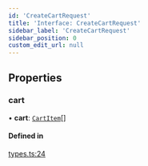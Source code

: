 ```yaml
---
id: 'CreateCartRequest'
title: 'Interface: CreateCartRequest'
sidebar_label: 'CreateCartRequest'
sidebar_position: 0
custom_edit_url: null
---
```


## Properties

### cart

• **cart**: [`CartItem`](CartItem.md)[]

#### Defined in

[types.ts:24](https://github.com/Project-Krypto/ReactPayVault/blob/208ee24/src/lib/types.ts#L24)
